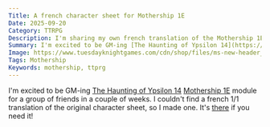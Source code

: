 ```yaml
---
Title: A french character sheet for Mothership 1E
Date: 2025-09-20
Category: TTRPG
Description: I'm sharing my own french translation of the Mothership 1E character sheet.
Summary: I'm excited to be GM-ing [The Haunting of Ypsilon 14](https://www.tuesdayknightgames.com/products/the-haunting-of-ypsilon-14) [Mothership 1E](https://www.tuesdayknightgames.com/pages/mothership-rpg) module for a group of friends in a couple of weeks. I couldn't find a french 1/1 translation of the original character sheet, so I made one. It's [there](https://balthazar-rouberol.com/public/Mothership-Character-Sheet-fr.pdf) if you need it!
Image: https://www.tuesdayknightgames.com/cdn/shop/files/ms-new-header_27.jpg
Tags: Mothership
Keywords: mothership, ttprg
---
```


I'm excited to be GM-ing [The Haunting of Ypsilon 14](https://www.tuesdayknightgames.com/products/the-haunting-of-ypsilon-14) [Mothership 1E](https://www.tuesdayknightgames.com/pages/mothership-rpg) module for a group of friends in a couple of weeks. I couldn't find a french 1/1 translation of the original character sheet, so I made one. It's [there](https://balthazar-rouberol.com/public/Mothership-Character-Sheet-fr.pdf) if you need it!
